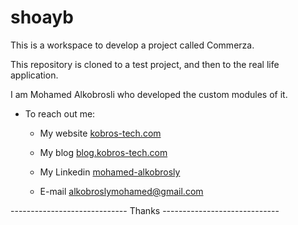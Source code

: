 # shoayb
This is a workspace to develop a project called Commerza.

This repository is cloned to a test project, and then to the real life application.

I am Mohamed Alkobrosli who developed the custom modules of it.

- To reach out me:
    - My website [kobros-tech.com](http://www.kobros-tech.com/)

    - My blog [blog.kobros-tech.com](http://blog.kobros-tech.com/)

    - My Linkedin [mohamed-alkobrosly](https://linkedin.com/in/mohamed-alkobrosly)
    - E-mail [alkobroslymohamed@gmail.com](mailto:alkobroslymohamed@gmail.com)

----------------------------- Thanks -----------------------------
